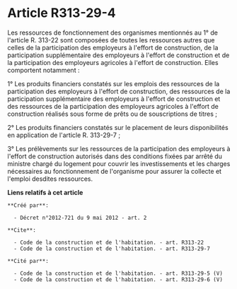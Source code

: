 # Article R313-29-4

Les ressources de fonctionnement des organismes mentionnés au 1° de l'article R. 313-22 sont composées de toutes les
ressources autres que celles de la participation des employeurs à l'effort de construction, de la participation
supplémentaire des employeurs à l'effort de construction et de la participation des employeurs agricoles à l'effort de
construction. Elles comportent notamment : 

1° Les produits financiers constatés sur les emplois des ressources de la participation des employeurs à l'effort de
construction, des ressources de la participation supplémentaire des employeurs à l'effort de construction et des ressources
de la participation des employeurs agricoles à l'effort de construction réalisés sous forme de prêts ou de souscriptions de
titres ; 

2° Les produits financiers constatés sur le placement de leurs disponibilités en application de l'article R. 313-29-7 ; 

3° Les prélèvements sur les ressources de la participation des employeurs à l'effort de construction autorisés dans des
conditions fixées par arrêté du ministre chargé du logement pour couvrir les investissements et les charges nécessaires au
fonctionnement de l'organisme pour assurer la collecte et l'emploi desdites ressources.

**Liens relatifs à cet article**

	**Créé par**:

	  - Décret n°2012-721 du 9 mai 2012 - art. 2

	**Cite**:

	  - Code de la construction et de l'habitation. - art. R313-22
	  - Code de la construction et de l'habitation. - art. R313-29-7

	**Cité par**:

	  - Code de la construction et de l'habitation. - art. R313-29-5 (V)
	  - Code de la construction et de l'habitation. - art. R313-29-6 (V)
